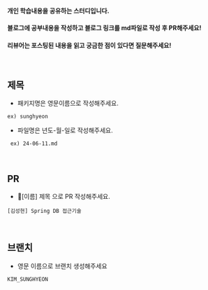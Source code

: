#### 개인 학습내용을 공유하는 스터디입니다.
#### 블로그에 공부내용을 작성하고 블로그 링크를 md파일로 작성 후 PR해주세요!
#### 리뷰어는 포스팅된 내용을 읽고 궁금한 점이 있다면 질문해주세요!


<br>

## 제목 

- 패키지명은 영문이름으로 작성해주세요.
```
ex) sunghyeon
```
- 파일명은 년도-월-일로 작성해주세요.
```
 ex) 24-06-11.md
```

  <br>


## PR 

 - [이름] 제목 으로 PR 작성해주세요.
```
[김성현] Spring DB 접근기술
```

  <br>


## 브랜치 

- 영문 이름으로 브랜치 생성해주세요
```
KIM_SUNGHYEON
```
